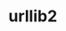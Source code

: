 <!-- urllib2.md --- 
;; 
;; Description: 
;; Author: Hongyi Wu(吴鸿毅)
;; Email: wuhongyi@qq.com 
;; Created: 四 6月 15 23:02:50 2017 (+0800)
;; Last-Updated: 四 6月 15 23:51:47 2017 (+0800)
;;           By: Hongyi Wu(吴鸿毅)
;;     Update #: 1
;; URL: http://wuhongyi.cn -->

# urllib2







<!-- urllib2.md ends here -->
